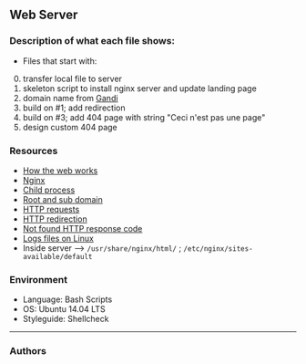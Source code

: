 ## Web Server

### Description of what each file shows:
* Files that start with:
0. transfer local file to server
1. skeleton script to install nginx server and update landing page
2. domain name from [Gandi](https://www.gandi.net/en)
3. build on #1; add redirection
4. build on #3; add 404 page with string "Ceci n'est pas une page"
5. design custom 404 page

### Resources
* [How the web works](https://developer.mozilla.org/en-US/docs/Learn/Getting_started_with_the_web)
* [Nginx](https://en.wikipedia.org/wiki/Nginx)
* [Child process](https://www.gnu.org/software/libc/manual/html_node/Processes.html#Processes)
* [Root and sub domain](http://support.landingi.com/english/publishing-and-connecting-domains/root-domain-and-subdomain-the-differences)
* [HTTP requests](https://www.tutorialspoint.com/http/http_methods.html)
* [HTTP redirection](https://moz.com/learn/seo/redirection)
* [Not found HTTP response code](https://en.wikipedia.org/wiki/HTTP_404)
* [Logs files on Linux](https://www.cyberciti.biz/faq/ubuntu-linux-gnome-system-log-viewer/)
* Inside server --> ```/usr/share/nginx/html/```  ;  ```/etc/nginx/sites-available/default```
### Environment
* Language: Bash Scripts
* OS: Ubuntu 14.04 LTS
* Styleguide: Shellcheck

---
### Authors